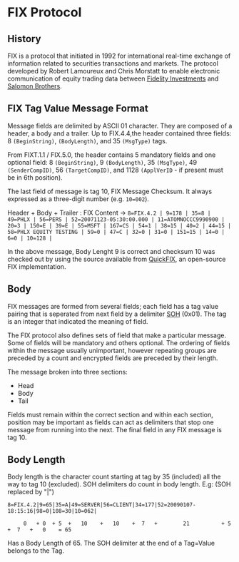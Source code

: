 # FIX Protocol

## History
FIX is a protocol that initiated in 1992 for international real-time exchange of information related to securities transactions and markets. The
protocol developed by Robert Lamoureux and Chris Morstatt to enable electronic communication of equity trading data between [Fidelity Investments](https://www.fidelity.com/) and
[Salomon Brothers](https://en.wikipedia.org/wiki/Salomon_Brothers).

## FIX Tag Value Message Format

Message fields are delimited by ASCII 01 <start of header> character. They are composed of a header, a body and a trailer.
Up to FIX.4.4,the header contained three fields: 8 ```(BeginString)```, ```(BodyLength)```, and 35 ```(MsgType)``` tags.

From FIXT.1.1 / FIX.5.0, the header contains 5 mandatory fields and one optional field: 8 ```(BeginString)```, 9 ```(BodyLength)```, 35 ```(MsgType)```, 49 ```(SenderCompID)```, 56 ```(TargetCompID)```, and 1128 ```(ApplVerID``` - if present must be in 6th position).

The last field of message is tag 10, FIX Message Checksum. It always expressed as a three-digit number (e.g. ```10=002```).

Header + Body + Trailer : FIX Content ->
```8=FIX.4.2 | 9=178 | 35=8 | 49=PHLX | 56=PERS | 52=20071123-05:30:00.000 | 11=ATOMNOCCC9990900 | 20=3 | 150=E | 39=E | 55=MSFT | 167=CS | 54=1 | 38=15 | 40=2 | 44=15 | 58=PHLX EQUITY TESTING | 59=0 | 47=C | 32=0 | 31=0 | 151=15 | 14=0 | 6=0 | 10=128 | ```

In the above message, Body Lenght 9 is correct and checksum 10 was checked out by using the source available from [QuickFIX](https://en.wikipedia.org/wiki/QuickFIX), an open-source FIX implementation. 

## Body

FIX messages are formed from several fields; each field has a tag value pairing that is seperated from next field by a delimiter [SOH](https://en.wikipedia.org/wiki/C0_and_C1_control_codes#SOH) (0x01). The tag is an integer that indicated the meaning of field.

The FIX protocol also defines sets of field that make a particular message. Some of fields will be mandatory and others optional. The ordering of fields within the message usually unimportant, however repeating groups are preceded by a count and encrypted fields are preceded by their length.

The message broken into three sections:
- Head
- Body
- Tail

Fields must remain within the correct section and within each section, position may be important as fields can act as delimiters that stop one message from running into the next. The final field in any FIX message is tag 10.

## Body Length

Body length is the character count starting at tag by 35 (included) all the way to tag 10 (excluded). SOH delimiters do count in body length.
E.g: (SOH replaced by "|")

```8=FIX.4.2|9=65|35=A|49=SERVER|56=CLIENT|34=177|52=20090107-18:15:16|98=0|108=30|10=062|```

```     0   + 0  + 5  +   10    +   10    +  7   +        21          + 5  +  7   +   0    = 65```

Has a Body Length of 65. The SOH delimiter at the end of a Tag=Value belongs to the Tag.

